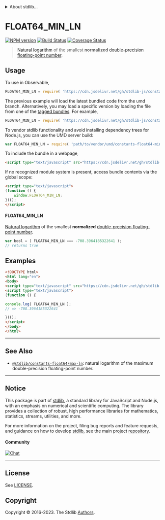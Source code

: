 <!--

@license Apache-2.0

Copyright (c) 2018 The Stdlib Authors.

Licensed under the Apache License, Version 2.0 (the "License");
you may not use this file except in compliance with the License.
You may obtain a copy of the License at

   http://www.apache.org/licenses/LICENSE-2.0

Unless required by applicable law or agreed to in writing, software
distributed under the License is distributed on an "AS IS" BASIS,
WITHOUT WARRANTIES OR CONDITIONS OF ANY KIND, either express or implied.
See the License for the specific language governing permissions and
limitations under the License.

-->


<details>
  <summary>
    About stdlib...
  </summary>
  <p>We believe in a future in which the web is a preferred environment for numerical computation. To help realize this future, we've built stdlib. stdlib is a standard library, with an emphasis on numerical and scientific computation, written in JavaScript (and C) for execution in browsers and in Node.js.</p>
  <p>The library is fully decomposable, being architected in such a way that you can swap out and mix and match APIs and functionality to cater to your exact preferences and use cases.</p>
  <p>When you use stdlib, you can be absolutely certain that you are using the most thorough, rigorous, well-written, studied, documented, tested, measured, and high-quality code out there.</p>
  <p>To join us in bringing numerical computing to the web, get started by checking us out on <a href="https://github.com/stdlib-js/stdlib">GitHub</a>, and please consider <a href="https://opencollective.com/stdlib">financially supporting stdlib</a>. We greatly appreciate your continued support!</p>
</details>

# FLOAT64_MIN_LN

[![NPM version][npm-image]][npm-url] [![Build Status][test-image]][test-url] [![Coverage Status][coverage-image]][coverage-url] <!-- [![dependencies][dependencies-image]][dependencies-url] -->

> [Natural logarithm][natural-logarithm] of the smallest **normalized** [double-precision floating-point number][ieee754].



<section class="usage">

## Usage

To use in Observable,

```javascript
FLOAT64_MIN_LN = require( 'https://cdn.jsdelivr.net/gh/stdlib-js/constants-float64-min-ln@umd/browser.js' )
```
The previous example will load the latest bundled code from the umd branch. Alternatively, you may load a specific version by loading the file from one of the [tagged bundles](https://github.com/stdlib-js/constants-float64-min-ln/tags). For example,

```javascript
FLOAT64_MIN_LN = require( 'https://cdn.jsdelivr.net/gh/stdlib-js/constants-float64-min-ln@v0.1.1-umd/browser.js' )
```

To vendor stdlib functionality and avoid installing dependency trees for Node.js, you can use the UMD server build:

```javascript
var FLOAT64_MIN_LN = require( 'path/to/vendor/umd/constants-float64-min-ln/index.js' )
```

To include the bundle in a webpage,

```html
<script type="text/javascript" src="https://cdn.jsdelivr.net/gh/stdlib-js/constants-float64-min-ln@umd/browser.js"></script>
```

If no recognized module system is present, access bundle contents via the global scope:

```html
<script type="text/javascript">
(function () {
    window.FLOAT64_MIN_LN;
})();
</script>
```

#### FLOAT64_MIN_LN

[Natural logarithm][natural-logarithm] of the smallest **normalized** [double-precision floating-point number][ieee754].

```javascript
var bool = ( FLOAT64_MIN_LN === -708.3964185322641 );
// returns true
```

</section>

<!-- /.usage -->

<section class="examples">

## Examples

<!-- TODO: better example -->

<!-- eslint no-undef: "error" -->

```html
<!DOCTYPE html>
<html lang="en">
<body>
<script type="text/javascript" src="https://cdn.jsdelivr.net/gh/stdlib-js/constants-float64-min-ln@umd/browser.js"></script>
<script type="text/javascript">
(function () {

console.log( FLOAT64_MIN_LN );
// => -708.3964185322641

})();
</script>
</body>
</html>
```

</section>

<!-- /.examples -->

<!-- C interface documentation. -->



<!-- Section for related `stdlib` packages. Do not manually edit this section, as it is automatically populated. -->

<section class="related">

* * *

## See Also

-   <span class="package-name">[`@stdlib/constants-float64/max-ln`][@stdlib/constants/float64/max-ln]</span><span class="delimiter">: </span><span class="description">natural logarithm of the maximum double-precision floating-point number.</span>

</section>

<!-- /.related -->

<!-- Section for all links. Make sure to keep an empty line after the `section` element and another before the `/section` close. -->


<section class="main-repo" >

* * *

## Notice

This package is part of [stdlib][stdlib], a standard library for JavaScript and Node.js, with an emphasis on numerical and scientific computing. The library provides a collection of robust, high performance libraries for mathematics, statistics, streams, utilities, and more.

For more information on the project, filing bug reports and feature requests, and guidance on how to develop [stdlib][stdlib], see the main project [repository][stdlib].

#### Community

[![Chat][chat-image]][chat-url]

---

## License

See [LICENSE][stdlib-license].


## Copyright

Copyright &copy; 2016-2023. The Stdlib [Authors][stdlib-authors].

</section>

<!-- /.stdlib -->

<!-- Section for all links. Make sure to keep an empty line after the `section` element and another before the `/section` close. -->

<section class="links">

[npm-image]: http://img.shields.io/npm/v/@stdlib/constants-float64-min-ln.svg
[npm-url]: https://npmjs.org/package/@stdlib/constants-float64-min-ln

[test-image]: https://github.com/stdlib-js/constants-float64-min-ln/actions/workflows/test.yml/badge.svg?branch=v0.1.1
[test-url]: https://github.com/stdlib-js/constants-float64-min-ln/actions/workflows/test.yml?query=branch:v0.1.1

[coverage-image]: https://img.shields.io/codecov/c/github/stdlib-js/constants-float64-min-ln/main.svg
[coverage-url]: https://codecov.io/github/stdlib-js/constants-float64-min-ln?branch=main

<!--

[dependencies-image]: https://img.shields.io/david/stdlib-js/constants-float64-min-ln.svg
[dependencies-url]: https://david-dm.org/stdlib-js/constants-float64-min-ln/main

-->

[chat-image]: https://img.shields.io/gitter/room/stdlib-js/stdlib.svg
[chat-url]: https://app.gitter.im/#/room/#stdlib-js_stdlib:gitter.im

[stdlib]: https://github.com/stdlib-js/stdlib

[stdlib-authors]: https://github.com/stdlib-js/stdlib/graphs/contributors

[umd]: https://github.com/umdjs/umd
[es-module]: https://developer.mozilla.org/en-US/docs/Web/JavaScript/Guide/Modules

[deno-url]: https://github.com/stdlib-js/constants-float64-min-ln/tree/deno
[umd-url]: https://github.com/stdlib-js/constants-float64-min-ln/tree/umd
[esm-url]: https://github.com/stdlib-js/constants-float64-min-ln/tree/esm
[branches-url]: https://github.com/stdlib-js/constants-float64-min-ln/blob/main/branches.md

[stdlib-license]: https://raw.githubusercontent.com/stdlib-js/constants-float64-min-ln/main/LICENSE

[ieee754]: https://en.wikipedia.org/wiki/IEEE_754-1985

[natural-logarithm]: https://en.wikipedia.org/wiki/Natural_logarithm

<!-- <related-links> -->

[@stdlib/constants/float64/max-ln]: https://github.com/stdlib-js/constants-float64-max-ln/tree/umd

<!-- </related-links> -->

</section>

<!-- /.links -->
